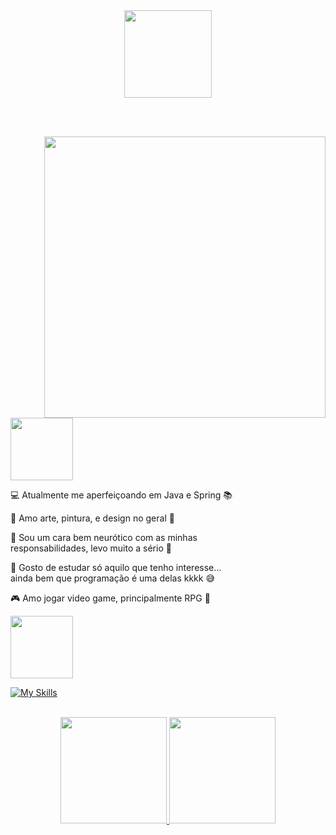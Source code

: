 <div align = "center">
  <img height = "140px" src = "https://user-images.githubusercontent.com/92947069/183311882-d6cec5b0-18e8-48cf-a551-098f295fbce5.gif" >
</div>

<br><br>

  <img align = "right" width = "450px"  src = "https://user-images.githubusercontent.com/92947069/154335053-22a28e51-b6a5-4c86-97ff-a39511b37672.gif">


  <img height = "100px" src="https://user-images.githubusercontent.com/92947069/183308602-5b5810ac-0990-45e6-b448-043c239db400.gif"/>

  <br>
  
  💻 Atualmente me aperfeiçoando em Java e Spring 📚

  🥰 Amo arte, pintura, e design no geral 🤩

  😤 Sou um cara bem neurótico com as minhas <br> responsabilidades, levo muito a sério 🤯

  🤔 Gosto de estudar só aquilo que tenho interesse...<br> ainda bem que programação é uma delas kkkk 😅

  🎮 Amo jogar video game, principalmente RPG 💖
  
  <img height = "100px" src = "https://user-images.githubusercontent.com/92947069/183309444-40054815-7603-4409-b613-603095a0e7d2.gif" >
  
<div>

  [![My Skills](https://skillicons.dev/icons?i=java,spring,html,css,js,react,mysql,mongodb,git)](https://skillicons.dev)

</div>  

<br>

<div align="center">
  <a href="https://github.com/juanvictorDev">
  <img height="170px" src="https://github-readme-stats.vercel.app/api?username=juanvictorDev&show_icons=true&theme=tokyonight"/> 
  <img height="170px" src="https://github-readme-stats.vercel.app/api/top-langs/?username=juanvictorDev&layout=compact&theme=tokyonight"/>
</div>
